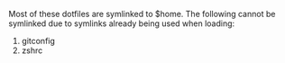 Most of these dotfiles are symlinked to $home. The following cannot be symlinked
due to symlinks already being used when loading:

1. gitconfig
2. zshrc
